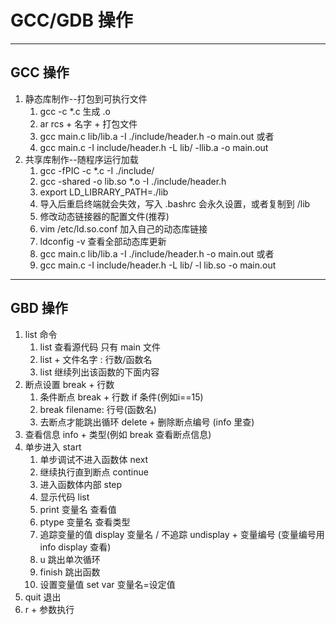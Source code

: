 # GCC/GDB 操作
---
## GCC 操作
1. 静态库制作--打包到可执行文件
    1. gcc -c *.c 生成 .o
    2. ar rcs + 名字 + 打包文件
    3. gcc main.c lib/lib.a -I ./include/header.h -o main.out 或者
      1. gcc main.c -I include/header.h -L lib/ -llib.a -o main.out
2. 共享库制作--随程序运行加载
    1. gcc -fPIC -c *.c -I ./include/
    2. gcc -shared -o lib.so *.o -I ./include/header.h
    3. export LD_LIBRARY_PATH=./lib
      1. 导入后重启终端就会失效，写入 .bashrc 会永久设置，或者复制到 /lib
    4. 修改动态链接器的配置文件(推荐)
    5. vim /etc/ld.so.conf 加入自己的动态库链接
    6. ldconfig -v 查看全部动态库更新
    7. gcc main.c lib/lib.a -I ./include/header.h -o main.out 或者
    8. gcc main.c -I include/header.h -L lib/ -l lib.so -o main.out

---
## GBD 操作
1. list 命令
   1. list 查看源代码 只有 main 文件
   2. list + 文件名字 : 行数/函数名
   3. list 继续列出该函数的下面内容
2. 断点设置 break + 行数
   1. 条件断点 break + 行数 if 条件(例如i==15)
   2. break filename: 行号(函数名)
   3. 去断点才能跳出循环 delete + 删除断点编号 (info 里查)
3. 查看信息 info + 类型(例如 break 查看断点信息)
4. 单步进入 start
   1. 单步调试不进入函数体 next
   2. 继续执行直到断点 continue
   3. 进入函数体内部 step
   4. 显示代码 list
   5. print 变量名 查看值
   6. ptype 变量名 查看类型
   7. 追踪变量的值 display 变量名 / 不追踪 undisplay + 变量编号 (变量编号用 info display 查看)
   8. u 跳出单次循环
   9. finish 跳出函数
   10. 设置变量值 set var 变量名=设定值
5. quit 退出
6. r + 参数执行